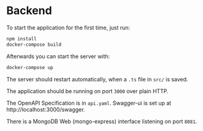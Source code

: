 # Backend

To start the application for the first time, just run:

```bash
npm install
docker-compose build
```

Afterwards you can start the server with:

```bash
docker-compose up
```

The server should restart automatically, when a `.ts` file in `src/` is saved.

The application should be running on port `3000` over plain HTTP.

The OpenAPI Specification is in `api.yaml`. Swagger-ui is set up at http://localhost:3000/swagger.

There is a MongoDB Web (mongo-express) interface listening on port `8081`.